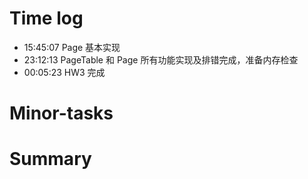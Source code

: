 # Time log

- 15:45:07 Page 基本实现
- 23:12:13 PageTable 和 Page 所有功能实现及排错完成，准备内存检查
- 00:05:23 HW3 完成

# Minor-tasks

# Summary
